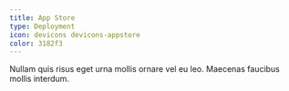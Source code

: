 ```yaml
---
title: App Store
type: Deployment
icon: devicons devicons-appstore
color: 3182f3
---
```


Nullam quis risus eget urna mollis ornare vel eu leo. Maecenas faucibus mollis interdum.
